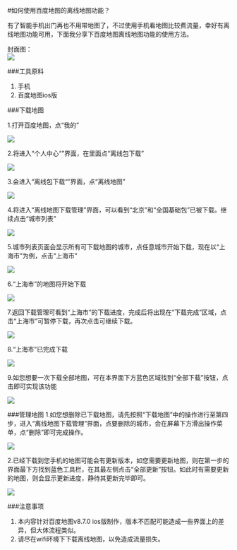 #如何使用百度地图的离线地图功能？

<!--
create time: 2015-10-21 17:10:58
Author: <TODO: 请写上你的名字>

This file is created by Marboo<http://marboo.io> template file $MARBOO_HOME/.media/starts/default.md
本文件由 Marboo<http://marboo.io> 模板文件 $MARBOO_HOME/.media/starts/default.md 创建
-->
有了智能手机出门再也不用带地图了，不过使用手机看地图比较费流量，幸好有离线地图功能可用，下面我分享下百度地图离线地图功能的使用方法。

封面图：  
![](./Images/Content1/000.jpg)

###工具原料
1. 手机
2. 百度地图ios版

###下载地图

1.打开百度地图，点“我的”  
  
![](./Images/Content1/001.jpg)  
  
2.将进入“个人中心“”界面，在里面点“离线包下载” 
  
![](./Images/Content1/002.jpg)  
  
3.会进入“离线包下载“”界面，点“离线地图”
  
![](./Images/Content1/003.jpg)  
  
4.将进入“离线地图下载管理”界面，可以看到“北京”和“全国基础包”已被下载。继续点击“城市列表”
  
![](./Images/Content1/004.jpg)  
  
5.城市列表页面会显示所有可下载地图的城市，点任意城市开始下载，现在以“上海市”为例，点击“上海市”
  
![](./Images/Content1/005.jpg)  

6.“上海市”的地图将开始下载

![](./Images/Content1/006.jpg)  

7.返回下载管理可看到“上海市”的下载进度，完成后将出现在“下载完成”区域，点击“上海市”可暂停下载，再次点击可继续下载。

![](./Images/Content1/007.jpg)  

8.“上海市”已完成下载

![](./Images/Content1/008.jpg)  

9.如您想要一次下载全部地图，可在本界面下方蓝色区域找到“全部下载”按钮，点击即可实现该功能

![](./Images/Content1/009.jpg)  

###管理地图
1.如您想删除已下载地图，请先按照“下载地图”中的操作进行至第四步，进入“离线地图下载管理”界面，点要删除的城市，会在屏幕下方滑出操作菜单，点“删除”即可完成操作。

![](./Images/Content1/010.jpg)  

2.已经下载到您手机的地图可能会有更新版本，如您需要更新地图，则在第一步的界面最下方找到蓝色工具栏，在其最左侧点击“全部更新”按钮。如此时有需要更新的地图，则会显示更新进度，静待其更新完毕即可。

![](./Images/Content1/011.jpg)  

###注意事项
1. 本内容针对百度地图v8.7.0 ios版制作，版本不匹配可能造成一些界面上的差异，但大体流程类似。
2. 请尽在wifi环境下下载离线地图，以免造成流量损失。
